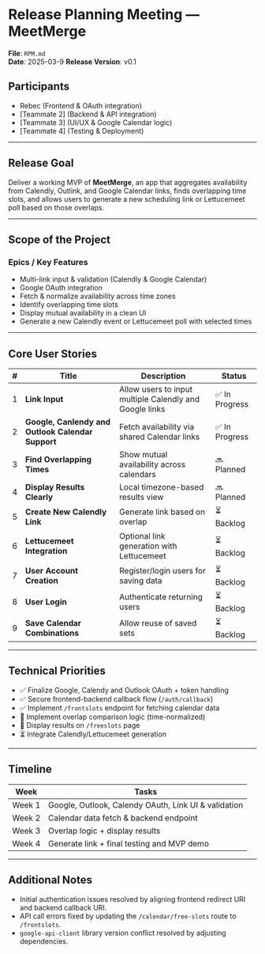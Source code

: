 # Release Planning Meeting — MeetMerge

**File**: `RPM.md`  
**Date**: 2025-03-9 
**Release Version**: v0.1  

## Participants  
- Rebec (Frontend & OAuth integration)  
- [Teammate 2] (Backend & API integration)  
- [Teammate 3] (UI/UX & Google Calendar logic)  
- [Teammate 4] (Testing & Deployment)  

---

## Release Goal  
Deliver a working MVP of **MeetMerge**, an app that aggregates availability from Calendly, Outlink, and Google Calendar links, finds overlapping time slots, and allows users to generate a new scheduling link or Lettucemeet poll based on those overlaps.

---

## Scope of the Project  

### Epics / Key Features
- Multi-link input & validation (Calendly & Google Calendar)
- Google OAuth integration
- Fetch & normalize availability across time zones
- Identify overlapping time slots
- Display mutual availability in a clean UI
- Generate a new Calendly event or Lettucemeet poll with selected times

---

##  Core User Stories

| # | Title | Description | Status |
|---|-------|-------------|--------|
| 1 | **Link Input** | Allow users to input multiple Calendly and Google links | ✅ In Progress |
| 2 | **Google, Canlendy and Outlook Calendar Support** | Fetch availability via shared Calendar links | ✅ In Progress |
| 3 | **Find Overlapping Times** | Show mutual availability across calendars | 🔜 Planned |
| 4 | **Display Results Clearly** | Local timezone-based results view | 🔜 Planned |
| 5 | **Create New Calendly Link** | Generate link based on overlap | ⏳ Backlog |
| 6 | **Lettucemeet Integration** | Optional link generation with Lettucemeet | ⏳ Backlog |
| 7 | **User Account Creation** | Register/login users for saving data | ⏳ Backlog |
| 8 | **User Login** | Authenticate returning users | ⏳ Backlog |
| 9 | **Save Calendar Combinations** | Allow reuse of saved sets | ⏳ Backlog |

---

## Technical Priorities

- ✅ Finalize Google, Calendy and Outlook OAuth + token handling  
- ✅ Secure frontend-backend callback flow (`/auth/callback`)  
- ✅ Implement `/frontslots` endpoint for fetching calendar data  
- 🔄 Implement overlap comparison logic (time-normalized)  
- 🧪 Display results on `/freeslots` page  
- ⏳ Integrate Calendly/Lettucemeet generation

---

## Timeline

| Week | Tasks |
|------|-------|
| Week 1 | Google, Outlook, Calendy OAuth, Link UI & validation |
| Week 2 | Calendar data fetch & backend endpoint |
| Week 3 | Overlap logic + display results |
| Week 4 | Generate link + final testing and MVP demo |

---

## Additional Notes
- Initial authentication issues resolved by aligning frontend redirect URI and backend callback URI.
- API call errors fixed by updating the `/calendar/free-slots` route to `/frontslots`.
- `google-api-client` library version conflict resolved by adjusting dependencies.

